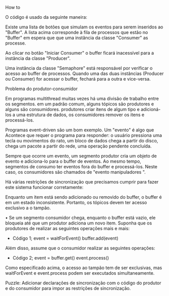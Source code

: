 How to

O código é usado da seguinte maneira:

Existe uma lista de botões que simulam os eventos para serem inseridos ao "Buffer". A lista acima corresponde à fila de processos que estão no "Buffer" em espera que que uma instância da classe "Consumer" as processe.

Ao clicar no botão "Iniciar Consumer" o buffer ficará inacessível para a instância da classe "Producer".

Uma instância da classe "Semaphore" está responsável por verificar o acesso ao buffer de processos. Quando uma das duas instâncias (Producer ou Consumer) for acessar o buffer, fechará para a outra e vice-versa.


Problema do produtor-consumidor

Em programas multithread muitas vezes há uma divisão de trabalho entre os segmentos. em
um padrão comum, alguns tópicos são produtores e alguns são consumidores. produtores
criar itens de algum tipo e adicioná-los a uma estrutura de dados, os consumidores
remover os itens e processá-los.

Programas event-driven são um bom exemplo. Um "evento" é algo que
Acontece que requer o programa para responder: o usuário pressiona uma tecla ou movimentos
do rato, um bloco de dados chega a partir do disco, chega um pacote a partir do
rede, uma operação pendente concluída.

Sempre que ocorre um evento, um segmento produtor cria um objeto de evento e
adiciona-lo para o buffer de eventos. Ao mesmo tempo, segmentos de consumo ter eventos fora
do buffer e processá-los. Neste caso, os consumidores são chamados de "evento
manipuladores ".

Há várias restrições de sincronização que precisamos cumprir para
fazer este sistema funcionar corretamente:

Enquanto um item está sendo adicionado ou removido do buffer, o buffer é
em um estado inconsistente. Portanto, os tópicos devem ter acesso exclusivo a
o tampão.

• Se um segmento consumidor chega, enquanto o buffer está vazio, ele bloqueia até que um
produtor adiciona um novo item.
Suponha que os produtores de realizar as seguintes operações mais e mais:

* Código 1;
    event = waitForEvent()
    buffer.add(event)


Além disso, assume que o consumidor realizar as seguintes operações:

* Código 2;
    event = buffer.get()
    event.process()

Como especificado acima, o acesso ao tampão tem de ser exclusivas, mas
waitForEvent e event.process podem ser executados simultaneamente.

Puzzle: Adicionar declarações de sincronização com o código do produtor e do consumidor
para impor as restrições de sincronização.